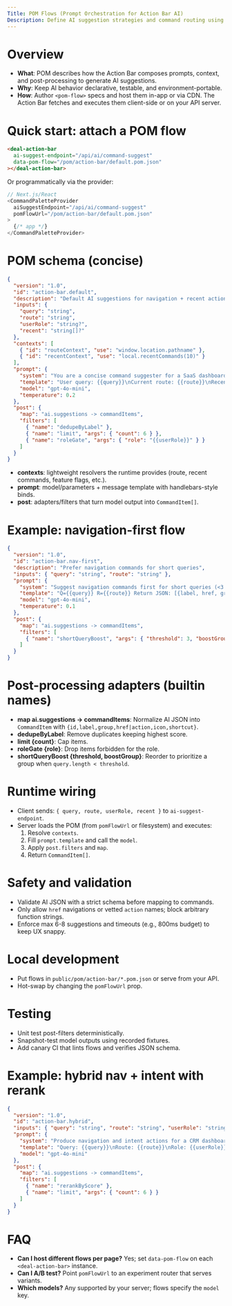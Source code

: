 ```yaml
---
Title: POM Flows (Prompt Orchestration for Action Bar AI)
Description: Define AI suggestion strategies and command routing using POM (Prompt Orchestration Markup) blocks.
---
```


# Overview

- __What__: POM describes how the Action Bar composes prompts, context, and post-processing to generate AI suggestions.
- __Why__: Keep AI behavior declarative, testable, and environment-portable.
- __How__: Author `<pom-flow>` specs and host them in-app or via CDN. The Action Bar fetches and executes them client-side or on your API server.

# Quick start: attach a POM flow

```html
<deal-action-bar
  ai-suggest-endpoint="/api/ai/command-suggest"
  data-pom-flow="/pom/action-bar/default.pom.json"
></deal-action-bar>
```

Or programmatically via the provider:

```ts
// Next.js/React
<CommandPaletteProvider
  aiSuggestEndpoint="/api/ai/command-suggest"
  pomFlowUrl="/pom/action-bar/default.pom.json"
>
  {/* app */}
</CommandPaletteProvider>
```

# POM schema (concise)

```json
{
  "version": "1.0",
  "id": "action-bar.default",
  "description": "Default AI suggestions for navigation + recent actions",
  "inputs": {
    "query": "string",
    "route": "string",
    "userRole": "string?",
    "recent": "string[]?"
  },
  "contexts": [
    { "id": "routeContext", "use": "window.location.pathname" },
    { "id": "recentContext", "use": "local.recentCommands(10)" }
  ],
  "prompt": {
    "system": "You are a concise command suggester for a SaaS dashboard. Return actionable, safe commands only.",
    "template": "User query: {{query}}\nCurrent route: {{route}}\nRecent: {{recent}}\nRole: {{userRole|default:'guest'}}\nReturn up to 6 suggestions grouped by category.",
    "model": "gpt-4o-mini",
    "temperature": 0.2
  },
  "post": {
    "map": "ai.suggestions -> commandItems",
    "filters": [
      { "name": "dedupeByLabel" },
      { "name": "limit", "args": { "count": 6 } },
      { "name": "roleGate", "args": { "role": "{{userRole}}" } }
    ]
  }
}
```

- __contexts__: lightweight resolvers the runtime provides (route, recent commands, feature flags, etc.).
- __prompt__: model/parameters + message template with handlebars-style binds.
- __post__: adapters/filters that turn model output into `CommandItem[]`.

# Example: navigation-first flow

```json
{
  "version": "1.0",
  "id": "action-bar.nav-first",
  "description": "Prefer navigation commands for short queries",
  "inputs": { "query": "string", "route": "string" },
  "prompt": {
    "system": "Suggest navigation commands first for short queries (<3 chars).",
    "template": "Q={{query}} R={{route}} Return JSON: [{label, href, group:'Navigation'}] then others.",
    "model": "gpt-4o-mini",
    "temperature": 0.1
  },
  "post": {
    "map": "ai.suggestions -> commandItems",
    "filters": [
      { "name": "shortQueryBoost", "args": { "threshold": 3, "boostGroup": "Navigation" } }
    ]
  }
}
```

# Post-processing adapters (builtin names)

- __map ai.suggestions -> commandItems__: Normalize AI JSON into `CommandItem` with `{id,label,group,href|action,icon,shortcut}`.
- __dedupeByLabel__: Remove duplicates keeping highest score.
- __limit {count}__: Cap items.
- __roleGate {role}__: Drop items forbidden for the role.
- __shortQueryBoost {threshold, boostGroup}__: Reorder to prioritize a group when `query.length < threshold`.

# Runtime wiring

- Client sends: `{ query, route, userRole, recent }` to `ai-suggest-endpoint`.
- Server loads the POM (from `pomFlowUrl` or filesystem) and executes:
  1. Resolve `contexts`.
  2. Fill `prompt.template` and call the `model`.
  3. Apply `post.filters` and `map`.
  4. Return `CommandItem[]`.

# Safety and validation

- Validate AI JSON with a strict schema before mapping to commands.
- Only allow `href` navigations or vetted `action` names; block arbitrary function strings.
- Enforce max 6-8 suggestions and timeouts (e.g., 800ms budget) to keep UX snappy.

# Local development

- Put flows in `public/pom/action-bar/*.pom.json` or serve from your API.
- Hot-swap by changing the `pomFlowUrl` prop.

# Testing

- Unit test post-filters deterministically.
- Snapshot-test model outputs using recorded fixtures.
- Add canary CI that lints flows and verifies JSON schema.

# Example: hybrid nav + intent with rerank

```json
{
  "version": "1.0",
  "id": "action-bar.hybrid",
  "inputs": { "query": "string", "route": "string", "userRole": "string?" },
  "prompt": {
    "system": "Produce navigation and intent actions for a CRM dashboard.",
    "template": "Query: {{query}}\nRoute: {{route}}\nRole: {{userRole}}\nReturn JSON with fields: label, group, score(0..1), href|action",
    "model": "gpt-4o-mini"
  },
  "post": {
    "map": "ai.suggestions -> commandItems",
    "filters": [
      { "name": "rerankByScore" },
      { "name": "limit", "args": { "count": 6 } }
    ]
  }
}
```

# FAQ

- __Can I host different flows per page?__ Yes; set `data-pom-flow` on each `<deal-action-bar>` instance.
- __Can I A/B test?__ Point `pomFlowUrl` to an experiment router that serves variants.
- __Which models?__ Any supported by your server; flows specify the `model` key.

